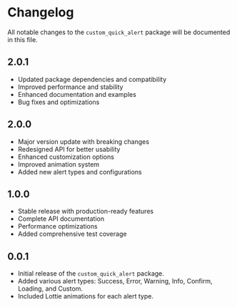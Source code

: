 # Changelog

All notable changes to the `custom_quick_alert` package will be documented in this file.

## 2.0.1

* Updated package dependencies and compatibility
* Improved performance and stability
* Enhanced documentation and examples
* Bug fixes and optimizations

## 2.0.0

* Major version update with breaking changes
* Redesigned API for better usability
* Enhanced customization options
* Improved animation system
* Added new alert types and configurations

## 1.0.0

* Stable release with production-ready features
* Complete API documentation
* Performance optimizations
* Added comprehensive test coverage

## 0.0.1

* Initial release of the `custom_quick_alert` package.
* Added various alert types: Success, Error, Warning, Info, Confirm, Loading, and Custom.
* Included Lottie animations for each alert type.
